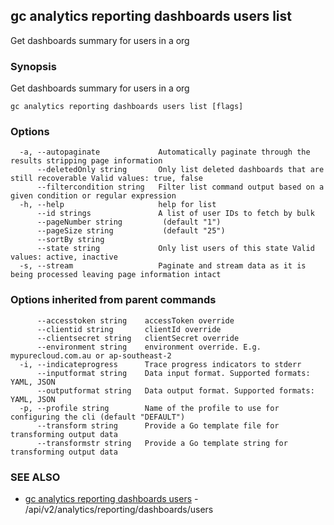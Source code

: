 ## gc analytics reporting dashboards users list

Get dashboards summary for users in a org

### Synopsis

Get dashboards summary for users in a org

```
gc analytics reporting dashboards users list [flags]
```

### Options

```
  -a, --autopaginate             Automatically paginate through the results stripping page information
      --deletedOnly string       Only list deleted dashboards that are still recoverable Valid values: true, false
      --filtercondition string   Filter list command output based on a given condition or regular expression
  -h, --help                     help for list
      --id strings               A list of user IDs to fetch by bulk
      --pageNumber string         (default "1")
      --pageSize string           (default "25")
      --sortBy string            
      --state string             Only list users of this state Valid values: active, inactive
  -s, --stream                   Paginate and stream data as it is being processed leaving page information intact
```

### Options inherited from parent commands

```
      --accesstoken string    accessToken override
      --clientid string       clientId override
      --clientsecret string   clientSecret override
      --environment string    environment override. E.g. mypurecloud.com.au or ap-southeast-2
  -i, --indicateprogress      Trace progress indicators to stderr
      --inputformat string    Data input format. Supported formats: YAML, JSON
      --outputformat string   Data output format. Supported formats: YAML, JSON
  -p, --profile string        Name of the profile to use for configuring the cli (default "DEFAULT")
      --transform string      Provide a Go template file for transforming output data
      --transformstr string   Provide a Go template string for transforming output data
```

### SEE ALSO

* [gc analytics reporting dashboards users](gc_analytics_reporting_dashboards_users.html)	 - /api/v2/analytics/reporting/dashboards/users


